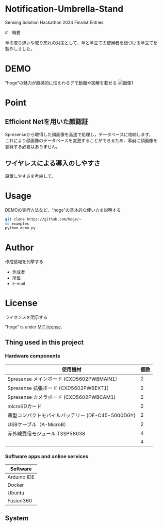 # Notification-Umbrella-Stand

Sensing Solution Hackathon 2024 Finalist Entries

#　概要

傘の取り違いや取り忘れの対策として、傘と傘立ての使用者を紐づける傘立てを製作しました。

# DEMO

"hoge"の魅力が直感的に伝えわるデモ動画や図解を載せる
![画像1](https://github.com/user-attachments/assets/40bcbd9a-95e2-45e3-8c88-674e5c40de09)

# Point

## Efficient Netを用いた顔認証

Spresenseから取得した顔画像を高速で処理し，データベースに格納します。
これにより顔画像のデータベースを変更することができるため、事前に顔画像を登録する必要はありません。

## ワイヤレスによる導入のしやすさ

設置しやすさを考慮して、

# Usage

DEMOの実行方法など、"hoge"の基本的な使い方を説明する

```bash
git clone https://github.com/hoge/~
cd examples
python demo.py
```

# Author

作成情報を列挙する

* 作成者
* 所属
* E-mail

# License
ライセンスを明示する

"hoge" is under [MIT license](https://en.wikipedia.org/wiki/MIT_License).

## Thing used in this project

### Hardware components

|使用機材|個数|
|----|----|
|Spresense メインボード (CXD5602PWBMAIN1)|2|
|​Spresense 拡張ボード (CXD5602PWBEXT1)|2|
|​Spresense カメラボード (CXD5602PWBCAM1)|2|
|microSDカード|2|
|薄型コンパクトモバイルバッテリー (DE-C45-5000DGY)|2|
|USBケーブル（A-MicroB）|2|
|赤外線受信モジュール TSSP58038|4|
||4|

### ​Software apps and online services
|Software|
|----|
|Arduino IDE|
|Docker|
|Ubuntu|
|Fusion360|

## System
